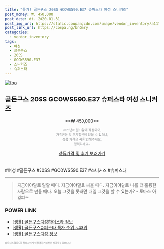 ```yaml
--- 
title: "특가! 골든구스 20SS GCOWS590.E37 슈퍼스타 여성 스니커즈" 
post_money: ₩. 450,000 
post_date: dt. 2020.01.31 
post_img_url: https://static.coupangcdn.com/image/vendor_inventory/a117/2904819906e3ad7da0f6d200ab3b05243d7869f7be58f3bbc4e2222868b9.jpg 
post_link_url: https://coupa.ng/bnGmry 
categories: 
  - vendor_inventory 
tags: 
  - 여성 
  - 골든구스 
  - 20SS 
  - GCOWS590.E37 
  - 스니커즈 
  - 슈퍼스타 
--- 
```

[![foo](https://static.coupangcdn.com/image/vendor_inventory/a117/2904819906e3ad7da0f6d200ab3b05243d7869f7be58f3bbc4e2222868b9.jpg)](https://coupa.ng/bnGmry) 

## 골든구스 20SS GCOWS590.E37 슈퍼스타 여성 스니커즈 
<p style="text-align: center;">**₩ 450,000**</p> 
<p style="text-align: center;"><span style="color: #898c8f; font-family: Georgia,Times,serif; font-size: 0.75em;">2020년01월31일에 작성되어, <br>가격변동 및 추가할인이 있을 수 있으니,<br> 상품 가격을 꼭!확인해주세요.<br>행복하세요~</span> 
</p>	 
<div markdown="0" style="text-align: center;"><a href="https://coupa.ng/bnGmry" class="btn btn--success">상품가격 및 후기 보러가기</a></div> 
<br><br> 
  #여성 #골든구스 #20SS #GCOWS590.E37 #스니커즈 #슈퍼스타 
<hr> 

> 지금이야말로 일할 때다. 지금이야말로 싸울 때다. 지금이야말로 나를 더 훌륭한 사람으로 만들 때다. 오늘 그것을 못하면 내일 그것을 할 수 있는가? - 토마스 아켐피스 


### POWER LINK

* <a href="https://blog.naver.com/sakai111/221765304669" target="_blank"> [생활] 골든구스여성하이스타 정보 </a>
* <a href="https://blog.naver.com/sakai111/221790696974" target="_blank"> [생활] 골든구스슈퍼스타 특가 순위 ~48위</a>
* <a href="https://blog.naver.com/santokki14/221767959191" target="_blank"> [생활] 골든구스여성 정보 </a>

<span style="color: #898c8f; font-family: Georgia,Times,serif; font-size: 0.55em;">파트너스활동으로 작성자에게 일정액의 커미션이 제공될수 있습니다.</span> 
